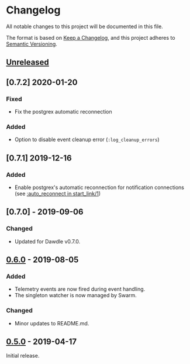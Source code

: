 # Changelog
All notable changes to this project will be documented in this file.

The format is based on [Keep a Changelog](https://keepachangelog.com/en/1.0.0/),
and this project adheres to [Semantic Versioning](https://semver.org/spec/v2.0.0.html).

## [Unreleased]

## [0.7.2] 2020-01-20
### Fixed
- Fix the postgrex automatic reconnection

### Added
- Option to disable event cleanup error (`:log_cleanup_errors`)

## [0.7.1] 2019-12-16
### Added
- Enable postgrex's automatic reconnection for notification connections (see
[:auto_reconnect in start_link/1](https://hexdocs.pm/postgrex/Postgrex.Notifications.html#start_link/1))

## [0.7.0] - 2019-09-06
### Changed
- Updated for Dawdle v0.7.0.

## [0.6.0] - 2019-08-05
### Added
- Telemetry events are now fired during event handling.
- The singleton watcher is now managed by Swarm.

### Changed
- Minor updates to README.md.

## [0.5.0] - 2019-04-17
Initial release.

[Unreleased]: https://github.com/hippware/dawdle_db/compare/v0.6.0...HEAD
[0.6.0]: https://github.com/hippware/dawdle_db/compare/v0.5.0...0.6.0
[0.5.0]: https://github.com/hippware/dawdle_db/releases/tag/v0.5.0
